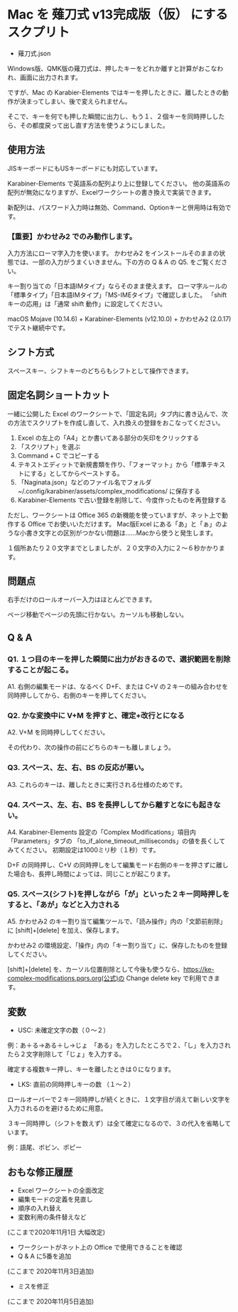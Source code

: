 # Mac を 薙刀式 v13完成版（仮） にするスクプリト

* 薙刀式.json

Windows版、QMK版の薙刀式は、押したキーをどれか離すと計算がおこなわれ、画面に出力されます。

ですが、Mac の Karabier-Elements ではキーを押したときに、離したときの動作が決まってしまい、後で変えられません。

そこで、キーを何でも押した瞬間に出力し、もう１、２個キーを同時押ししたら、その都度戻って出し直す方法を使うようにしました。

## 使用方法

JISキーボードにもUSキーボードにも対応しています。

Karabiner-Elements で英語系の配列より上に登録してください。
他の英語系の配列が無効になりますが、Excelワークシートの書き換えで実装できます。

新配列は、パスワード入力時は無効、Command、Optionキーと併用時は有効です。

### 【重要】かわせみ2 でのみ動作します。

入力方法にローマ字入力を使います。
かわせみ2 をインストールそのままの状態では、一部の入力がうまくいきません。下の方の Q & A の Q5. をご覧ください。

キー割り当ての「日本語IMタイプ」ならそのまま使えます。
ローマ字ルールの「標準タイプ」「日本語IMタイプ」「MS-IMEタイプ」で確認しました。
「shiftキーの応用」は「通常 shift 動作」に設定してください。

macOS Mojave (10.14.6) + Karabiner-Elements (v12.10.0) + かわせみ2 (2.0.17) でテスト継続中です。

## シフト方式

スペースキー、シフトキーのどちらもシフトとして操作できます。

## 固定名詞ショートカット

一緒に公開した Excel のワークシートで、「固定名詞」タブ内に書き込んで、次の方法でスクリプトを作成し直して、入れ換えの登録をおこなってください。

1. Excel の左上の「A4」とか書いてある部分の矢印をクリックする
2. 「スクリプト」を選ぶ
3. Command + C でコピーする
4. テキストエディットで新規書類を作り、「フォーマット」から「標準テキストにする」としてからペーストする。
5. 「Naginata.json」などのファイル名でフォルダ ~/.config/karabiner/assets/complex_modifications/ に保存する
6. Karabiner-Elements で古い登録を削除して、今度作ったものを再登録する

ただし、ワークシートは Office 365 の新機能を使っていますが、ネット上で動作する Office でお使いいただけます。
Mac版Excel にある「あ」と「ぁ」のような小書き文字との区別がつかない問題は……Macから使うと発生します。

１個所あたり２０文字までとしましたが、２０文字の入力に２〜６秒かかります。

## 問題点

右手だけのロールオーバー入力はほとんどできます。

ページ移動でページの先頭に行かない。カーソルも移動しない。

## Q & A

### Q1. １つ目のキーを押した瞬間に出力がおきるので、選択範囲を削除することが起こる。

A1. 右側の編集モードは、なるべく D+F、または C+V の２キーの組み合わせを同時押ししてから、右側のキーを押してください。

### Q2. かな変換中に V+M を押すと、確定+改行とになる

A2. V+M を同時押ししてください。

その代わり、次の操作の前にどちらのキーも離しましょう。

### Q3. スペース、左、右、BS の反応が悪い。

A3. これらのキーは、離したときに実行される仕様のためです。

### Q4. スペース、左、右、BS を長押ししてから離すとなにも起きない。

A4. Karabiner-Elements 設定の「Complex Modifications」項目内「Parameters」タブの
「to_if_alone_timeout_milliseconds」の値を長くしてみてください。
初期設定は1000ミリ秒（１秒）です。

D+F の同時押し、C+V の同時押しをして編集モード右側のキーを押さずに離した場合も、長押し時間によっては、同じことが起こります。

### Q5. スペース(シフト)を押しながら「が」といった２キー同時押しをすると、「あが」などと入力される

A5. かわせみ2 のキー割り当て編集ツールで、「読み操作」内の「文節前削除」に [shift]+[delete] を加え、保存します。

かわせみ2 の環境設定、「操作」内の「キー割り当て」に、保存したものを登録してください。

[shift]+[delete] を、カーソル位置削除として今後も使うなら、https://ke-complex-modifications.pqrs.org(公式)の Change delete key で利用できます。

## 変数

* USC: 未確定文字の数（０〜２）

例：あ＋る→ある＋し→じょ　「ある」を入力したところで２、「し」を入力されたら２文字削除して「じょ」を入力する。

確定する複数キー押し、キーを離したときは０になります。

* LKS: 直前の同時押しキーの数 （１〜２）

ロールオーバーで２キー同時押しが続くときに、１文字目が消えて新しい文字を入力されるのを避けるために用意。

３キー同時押し（シフトを数えず）は全て確定になるので、３の代入を省略しています。

例：語尾、ボビン、ポピー

## おもな修正履歴

* Excel ワークシートの全面改定
* 編集モードの定義を見直し
* 順序の入れ替え
* 変数利用の条件替えなど

(ここまで2020年11月1日 大幅改定)

* ワークシートがネット上の Office で使用できることを確認
* Q & A に5番を追加

(ここまで 2020年11月3日追加)

* ミスを修正

(ここまで 2020年11月5日追加)
